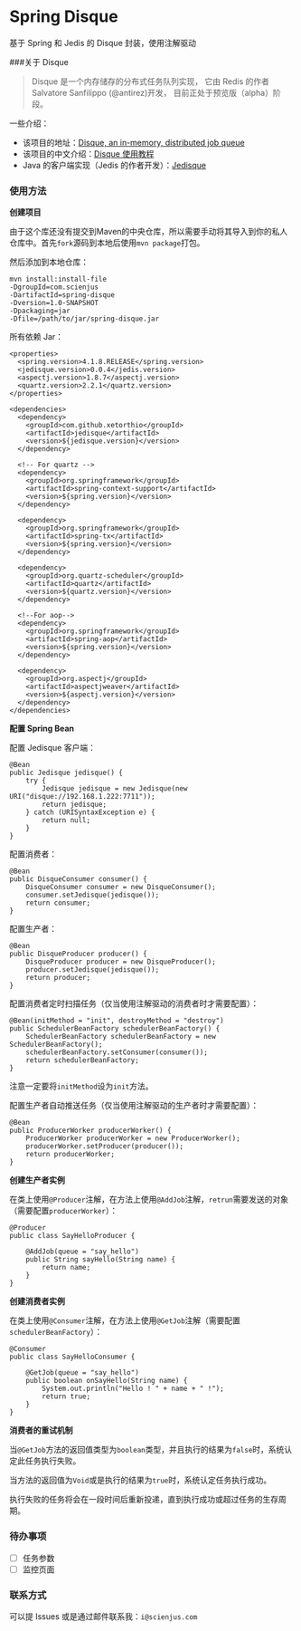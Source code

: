 # Spring Disque

基于 Spring 和 Jedis 的 Disque 封装，使用注解驱动

###关于 Disque

> Disque 是一个内存储存的分布式任务队列实现， 它由 Redis 的作者 Salvatore Sanfilippo (@antirez)开发， 目前正处于预览版（alpha）阶段。

一些介绍：

 - 该项目的地址：[Disque, an in-memory, distributed job queue][1]
 - 该项目的中文介绍：[Disque 使用教程][2]
 - Java 的客户端实现（Jedis 的作者开发）：[Jedisque][3]

[1]: https://github.com/antirez/disque
[2]: http://disquebook.com/
[3]: https://github.com/xetorthio/jedisque

### 使用方法

**创建项目**

由于这个库还没有提交到Maven的中央仓库，所以需要手动将其导入到你的私人仓库中。首先`fork`源码到本地后使用`mvn package`打包。

然后添加到本地仓库：

```
mvn install:install-file  
-DgroupId=com.scienjus
-DartifactId=spring-disque
-Dversion=1.0-SNAPSHOT
-Dpackaging=jar  
-Dfile=/path/to/jar/spring-disque.jar
```

所有依赖 Jar：

```
<properties>
  <spring.version>4.1.8.RELEASE</spring.version>
  <jedisque.version>0.0.4</jedis.version>
  <aspectj.version>1.8.7</aspectj.version>
  <quartz.version>2.2.1</quartz.version>
</properties>

<dependencies>
  <dependency>
    <groupId>com.github.xetorthio</groupId>
    <artifactId>jedisque</artifactId>
    <version>${jedisque.version}</version>
  </dependency>

  <!-- For quartz -->
  <dependency>
    <groupId>org.springframework</groupId>
    <artifactId>spring-context-support</artifactId>
    <version>${spring.version}</version>
  </dependency>

  <dependency>
    <groupId>org.springframework</groupId>
    <artifactId>spring-tx</artifactId>
    <version>${spring.version}</version>
  </dependency>

  <dependency>
    <groupId>org.quartz-scheduler</groupId>
    <artifactId>quartz</artifactId>
    <version>${quartz.version}</version>
  </dependency>

  <!--For aop-->
  <dependency>
    <groupId>org.springframework</groupId>
    <artifactId>spring-aop</artifactId>
    <version>${spring.version}</version>
  </dependency>

  <dependency>
    <groupId>org.aspectj</groupId>
    <artifactId>aspectjweaver</artifactId>
    <version>${aspectj.version}</version>
  </dependency>
</dependencies>
```

**配置 Spring Bean**

配置 Jedisque 客户端：

```
@Bean
public Jedisque jedisque() {
    try {
        Jedisque jedisque = new Jedisque(new URI("disque://192.168.1.222:7711"));
        return jedisque;
    } catch (URISyntaxException e) {
        return null;
    }
}
```

配置消费者：

```
@Bean
public DisqueConsumer consumer() {
    DisqueConsumer consumer = new DisqueConsumer();
    consumer.setJedisque(jedisque());
    return consumer;
}
```

配置生产者：

```
@Bean
public DisqueProducer producer() {
    DisqueProducer producer = new DisqueProducer();
    producer.setJedisque(jedisque());
    return producer;
}
```

配置消费者定时扫描任务（仅当使用注解驱动的消费者时才需要配置）：

```
@Bean(initMethod = "init", destroyMethod = "destroy")
public SchedulerBeanFactory schedulerBeanFactory() {
    SchedulerBeanFactory schedulerBeanFactory = new SchedulerBeanFactory();
    schedulerBeanFactory.setConsumer(consumer());
    return schedulerBeanFactory;
}
```

注意一定要将`initMethod`设为`init`方法。

配置生产者自动推送任务（仅当使用注解驱动的生产者时才需要配置）：

```
@Bean
public ProducerWorker producerWorker() {
    ProducerWorker producerWorker = new ProducerWorker();
    producerWorker.setProducer(producer());
    return producerWorker;
}
```

**创建生产者实例**

在类上使用`@Producer`注解，在方法上使用`@AddJob`注解，`retrun`需要发送的对象（需要配置`producerWorker`）：

```
@Producer
public class SayHelloProducer {

    @AddJob(queue = "say_hello")
    public String sayHello(String name) {
        return name;
    }
}
```

**创建消费者实例**

在类上使用`@Consumer`注解，在方法上使用`@GetJob`注解（需要配置`schedulerBeanFactory`）：

```
@Consumer
public class SayHelloConsumer {

    @GetJob(queue = "say_hello")
    public boolean onSayHello(String name) {
        System.out.println("Hello ! " + name + " !");
        return true;
    }
}
```

**消费者的重试机制**

当`@GetJob`方法的返回值类型为`boolean`类型，并且执行的结果为`false`时，系统认定此任务执行失败。

当方法的返回值为`Void`或是执行的结果为`true`时，系统认定任务执行成功。

执行失败的任务将会在一段时间后重新投递，直到执行成功或超过任务的生存周期。

### 待办事项

- [ ] 任务参数
- [ ] 监控页面

### 联系方式

可以提 Issues 或是通过邮件联系我：`i@scienjus.com`
